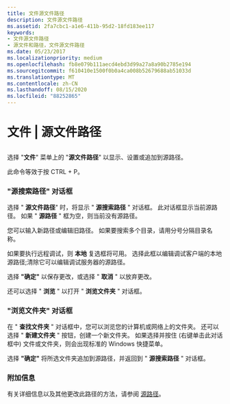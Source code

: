 ```yaml
---
title: 文件源文件路径
description: 文件源文件路径
ms.assetid: 2fa7cbc1-a1e6-411b-95d2-18fd183ee117
keywords:
- 文件源文件路径
- 源文件和路径，文件源文件路径
ms.date: 05/23/2017
ms.localizationpriority: medium
ms.openlocfilehash: fb8e079b111aecd4ebd3d99a27a8a90b2785e194
ms.sourcegitcommit: f610410e1500f0b0a4ca008b52679688ab51033d
ms.translationtype: MT
ms.contentlocale: zh-CN
ms.lasthandoff: 08/15/2020
ms.locfileid: "88252865"
---
```

# <a name="file--source-file-path"></a>文件 | 源文件路径


## <span id="ddk_file_source_file_path_dbg"></span><span id="DDK_FILE_SOURCE_FILE_PATH_DBG"></span>


选择 "**文件**" 菜单上的 "**源文件路径**" 以显示、设置或追加到源路径。

此命令等效于按 CTRL + P。

### <a name="span-idsource_search_path_dialog_boxspanspan-idsource_search_path_dialog_boxspansource-search-path-dialog-box"></a><span id="source_search_path_dialog_box"></span><span id="SOURCE_SEARCH_PATH_DIALOG_BOX"></span>"源搜索路径" 对话框

选择 " **源文件路径**" 时，将显示 " **源搜索路径** " 对话框。 此对话框显示当前源路径。 如果 " **源路径** " 框为空，则当前没有源路径。

您可以输入新路径或编辑旧路径。 如果要搜索多个目录，请用分号分隔目录名称。

如果要执行远程调试，则 **本地** 复选框将可用。 选择此框以编辑调试客户端的本地源路径;清除它可以编辑调试服务器的源路径。

选择 **"确定"** 以保存更改，或选择 " **取消** " 以放弃更改。

还可以选择 " **浏览** " 以打开 " **浏览文件夹** " 对话框。

### <a name="span-idbrowse_for_folder_dialog_boxspanspan-idbrowse_for_folder_dialog_boxspanbrowse-for-folder-dialog-box"></a><span id="browse_for_folder_dialog_box"></span><span id="BROWSE_FOR_FOLDER_DIALOG_BOX"></span>"浏览文件夹" 对话框

在 " **查找文件夹** " 对话框中，您可以浏览您的计算机或网络上的文件夹。 还可以选择 " **新建文件夹** " 按钮，创建一个新文件夹。 如果选择并按住 (右键单击此对话框中) 文件或文件夹，则会出现标准的 Windows 快捷菜单。

选择 **"确定"** 将所选文件夹追加到源路径，并返回到 " **源搜索路径** " 对话框。

### <a name="span-idadditional_informationspanspan-idadditional_informationspanadditional-information"></a><span id="additional_information"></span><span id="ADDITIONAL_INFORMATION"></span>附加信息

有关详细信息以及其他更改此路径的方法，请参阅 [源路径](source-path.md)。

 

 






